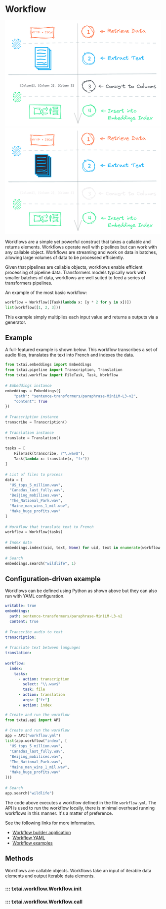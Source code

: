 # Workflow

![workflow](../images/workflow.png#only-light)
![workflow](../images/workflow-dark.png#only-dark)

Workflows are a simple yet powerful construct that takes a callable and returns elements. Workflows operate well with pipelines but can work with any callable object. Workflows are streaming and work on data in batches, allowing large volumes of data to be processed efficiently.

Given that pipelines are callable objects, workflows enable efficient processing of pipeline data. Transformers models typically work with smaller batches of data, workflows are well suited to feed a series of transformers pipelines. 

An example of the most basic workflow:

```python
workflow = Workflow([Task(lambda x: [y * 2 for y in x])])
list(workflow([1, 2, 3]))
```

This example simply multiplies each input value and returns a outputs via a generator. 

## Example

A full-featured example is shown below. This workflow transcribes a set of audio files, translates the text into French and indexes the data.

```python
from txtai.embeddings import Embeddings
from txtai.pipeline import Transcription, Translation
from txtai.workflow import FileTask, Task, Workflow

# Embeddings instance
embeddings = Embeddings({
    "path": "sentence-transformers/paraphrase-MiniLM-L3-v2",
    "content": True
})

# Transcription instance
transcribe = Transcription()

# Translation instance
translate = Translation()

tasks = [
    FileTask(transcribe, r"\.wav$"),
    Task(lambda x: translate(x, "fr"))
]

# List of files to process
data = [
  "US_tops_5_million.wav",
  "Canadas_last_fully.wav",
  "Beijing_mobilises.wav",
  "The_National_Park.wav",
  "Maine_man_wins_1_mil.wav",
  "Make_huge_profits.wav"
]

# Workflow that translate text to French
workflow = Workflow(tasks)

# Index data
embeddings.index((uid, text, None) for uid, text in enumerate(workflow(data)))

# Search
embeddings.search("wildlife", 1)
```

## Configuration-driven example

Workflows can be defined using Python as shown above but they can also run with YAML configuration.

```yaml
writable: true
embeddings:
  path: sentence-transformers/paraphrase-MiniLM-L3-v2
  content: true

# Transcribe audio to text
transcription:

# Translate text between languages
translation:

workflow:
  index:
    tasks:
      - action: transcription
        select: "\\.wav$"
        task: file
      - action: translation
        args: ["fr"]
      - action: index
```

```python
# Create and run the workflow
from txtai.api import API

# Create and run the workflow
app = API("workflow.yml")
list(app.workflow("index", [
  "US_tops_5_million.wav",
  "Canadas_last_fully.wav",
  "Beijing_mobilises.wav",
  "The_National_Park.wav",
  "Maine_man_wins_1_mil.wav",
  "Make_huge_profits.wav"
]))

# Search
app.search("wildlife")
```

The code above executes a workflow defined in the file `workflow.yml`. The API is used to run the workflow locally, there is minimal overhead running workflows in this manner. It's a matter of preference.

See the following links for more information.

- [Workflow builder application](../examples/#applications)
- [Workflow YAML](../api/configuration/#workflow)
- [Workflow examples](https://huggingface.co/spaces/NeuML/txtai/tree/main/workflows)

## Methods

Workflows are callable objects. Workflows take an input of iterable data elements and output iterable data elements. 

### ::: txtai.workflow.Workflow.__init__
### ::: txtai.workflow.Workflow.__call__

